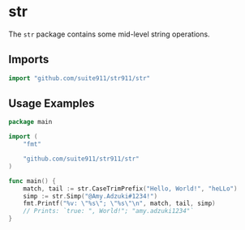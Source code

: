 # str
The `str` package contains some mid-level string operations.

## Imports
```go
import "github.com/suite911/str911/str"
```

## Usage Examples
```go
package main

import (
	"fmt"

	"github.com/suite911/str911/str"
)

func main() {
	match, tail := str.CaseTrimPrefix("Hello, World!", "heLLo")
	simp := str.Simp("@Amy.Adzuki#1234!")
	fmt.Printf("%v: \"%s\"; \"%s\"\n", match, tail, simp)
	// Prints: `true: ", World!"; "amy.adzuki1234"`
}
```
